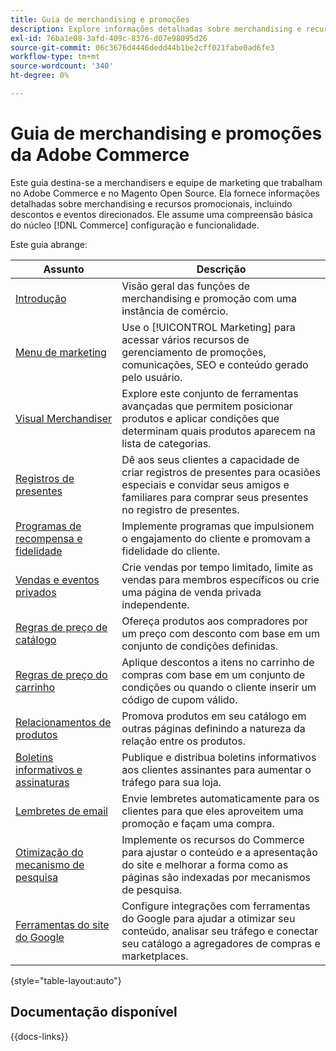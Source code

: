 ```yaml
---
title: Guia de merchandising e promoções
description: Explore informações detalhadas sobre merchandising e recursos promocionais no Adobe Commerce, incluindo descontos e eventos direcionados.
exl-id: 76ba1e08-3afd-409c-8376-d07e98095d26
source-git-commit: 06c3676d4446dedd44b1be2cff021fabe0ad6fe3
workflow-type: tm+mt
source-wordcount: '340'
ht-degree: 0%

---
```


# Guia de merchandising e promoções da Adobe Commerce

Este guia destina-se a merchandisers e equipe de marketing que trabalham no Adobe Commerce e no Magento Open Source. Ela fornece informações detalhadas sobre merchandising e recursos promocionais, incluindo descontos e eventos direcionados. Ele assume uma compreensão básica do núcleo [!DNL Commerce] configuração e funcionalidade.

Este guia abrange:

| Assunto | Descrição |
| ------- | ----------- |
| [Introdução](introduction.md) | Visão geral das funções de merchandising e promoção com uma instância de comércio. |
| [Menu de marketing](marketing-menu.md) | Use o [!UICONTROL Marketing] para acessar vários recursos de gerenciamento de promoções, comunicações, SEO e conteúdo gerado pelo usuário. |
| [Visual Merchandiser](visual-merchandiser.md) | Explore este conjunto de ferramentas avançadas que permitem posicionar produtos e aplicar condições que determinam quais produtos aparecem na lista de categorias. |
| [Registros de presentes](gift-registries.md) | Dê aos seus clientes a capacidade de criar registros de presentes para ocasiões especiais e convidar seus amigos e familiares para comprar seus presentes no registro de presentes. |
| [Programas de recompensa e fidelidade](rewards-loyalty.md) | Implemente programas que impulsionem o engajamento do cliente e promovam a fidelidade do cliente. |
| [Vendas e eventos privados](events-private-sales.md) | Crie vendas por tempo limitado, limite as vendas para membros específicos ou crie uma página de venda privada independente. |
| [Regras de preço de catálogo](price-rules-catalog.md) | Ofereça produtos aos compradores por um preço com desconto com base em um conjunto de condições definidas. |
| [Regras de preço do carrinho](price-rules-cart.md) | Aplique descontos a itens no carrinho de compras com base em um conjunto de condições ou quando o cliente inserir um código de cupom válido. |
| [Relacionamentos de produtos](product-relationships.md) | Promova produtos em seu catálogo em outras páginas definindo a natureza da relação entre os produtos. |
| [Boletins informativos e assinaturas](newsletters.md) | Publique e distribua boletins informativos aos clientes assinantes para aumentar o tráfego para sua loja. |
| [Lembretes de email](email-reminder-rules.md) | Envie lembretes automaticamente para os clientes para que eles aproveitem uma promoção e façam uma compra. |
| [Otimização do mecanismo de pesquisa](seo-overview.md) | Implemente os recursos do Commerce para ajustar o conteúdo e a apresentação do site e melhorar a forma como as páginas são indexadas por mecanismos de pesquisa. |
| [Ferramentas do site do Google](google-tools.md) | Configure integrações com ferramentas do Google para ajudar a otimizar seu conteúdo, analisar seu tráfego e conectar seu catálogo a agregadores de compras e marketplaces. |

{style="table-layout:auto"}

## Documentação disponível

{{docs-links}}

